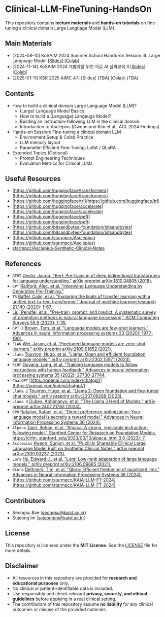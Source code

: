 # Clinical-LLM-FineTuning-HandsOn

This repository contains **lecture materials** and **hands-on tutorials** on fine-tuning a clinical domain Large Language Model (LLM).

## Main Materials
- [2024-08-10] KoSAIM 2024 Summer School Hands-on Session III. Large Language Model [[Slides]](https://docs.google.com/presentation/d/1OKYCo2aSuOo7nkus6ly2rrECpG_5QkPC6Hg3d1ooz3A/edit?usp=sharing) [[Colab]](https://colab.research.google.com/drive/1UGfib5xlepFu-b0bmwTLGvR07hvJKJS4?usp=sharing)
- [2024-11-14] KoSAIM 2024 개발자를 위한 의료 AI 심화교육 II [[Slides]](https://docs.google.com/presentation/d/1Pw1h1F_4kYSF2GGkDhtPE-R29Cvycd5xs4koFec0bmQ/edit?usp=sharing) [[Colab]](https://colab.research.google.com/drive/1_zMpUA2dHQu3eROEDdr4u5Vi5JQ9ZbA3?usp=sharing)
- [2025-01-11] KSR 2025 AIMC 4기 [Slides] (TBA) [Colab] (TBA)

## Contents
- How to build a clinical domain Large Language Model (LLM)?
  - (Large) Language Model Basics
  - How to build a (Language) Langauge Model?
  - Building an instruction-following LLM in the clinical domain
  - Introduction to Asclepius (Gweon and Kim et al., ACL 2024 Findings)
- Hands-on Session: Fine-tuning a clinical domain LLM
  - Environment Setup & Colab Practice
  - LLM memory layout
  - Parameter-Efficient Fine-Tuning: LoRA / QLoRA
- Extended Topics (Optional)
  - Prompt Engineering Techniques
  - Evaluation Metrics for Clinical LLMs

## Useful Resources
- [https://github.com/huggingface/transformers](https://github.com/huggingface/transformers)
- [https://github.com/huggingface/trl](https://github.com/huggingface/trl)
- [https://github.com/huggingface/accelerate](https://github.com/huggingface/accelerate)
- [https://github.com/huggingface/peft](https://github.com/huggingface/peft)
- [https://github.com/bitsandbytes-foundation/bitsandbytes](https://github.com/bitsandbytes-foundation/bitsandbytes)
- [https://github.com/starmpcc/Asclepius](https://github.com/starmpcc/Asclepius)
- [starmpcc/Asclepius-Synthetic-Clinical-Notes](starmpcc/Asclepius-Synthetic-Clinical-Notes)

## References
- `BERT` [Devlin, Jacob. "Bert: Pre-training of deep bidirectional transformers for language understanding." arXiv preprint arXiv:1810.04805 (2018).](https://arxiv.org/pdf/1810.04805)
- `GPT` [Radford, Alec, et al. "Improving Language Understanding by Generative Pre-Training."](https://cdn.openai.com/research-covers/language-unsupervised/language_understanding_paper.pdf)
- `T5` [Raffel, Colin, et al. "Exploring the limits of transfer learning with a unified text-to-text transformer." Journal of machine learning research 21.140 (2020): 1-67.](https://www.jmlr.org/papers/volume21/20-074/20-074.pdf)
- [Liu, Pengfei, et al. "Pre-train, prompt, and predict: A systematic survey of prompting methods in natural language processing." ACM Computing Surveys 55.9 (2023): 1-35.](https://dl.acm.org/doi/pdf/10.1145/3560815)
- `GPT-3` [Brown, Tom, et al. "Language models are few-shot learners." Advances in neural information processing systems 33 (2020): 1877-1901.](https://proceedings.neurips.cc/paper_files/paper/2020/file/1457c0d6bfcb4967418bfb8ac142f64a-Paper.pdf)
- `FLAN` [Wei, Jason, et al. "Finetuned language models are zero-shot learners." arXiv preprint arXiv:2109.01652 (2021).](https://arxiv.org/pdf/2109.01652)
- `Llama` [Touvron, Hugo, et al. "Llama: Open and efficient foundation language models." arXiv preprint arXiv:2302.13971 (2023).](https://arxiv.org/pdf/2302.13971)
- `RLHF` [Ouyang, Long, et al. "Training language models to follow instructions with human feedback." Advances in neural information processing systems 35 (2022): 27730-27744.](https://proceedings.neurips.cc/paper_files/paper/2022/file/b1efde53be364a73914f58805a001731-Paper-Conference.pdf)
- `ChatGPT` [https://openai.com/index/chatgpt/](https://openai.com/index/chatgpt/)
- `Llama 2` [Touvron, Hugo, et al. "Llama 2: Open foundation and fine-tuned chat models." arXiv preprint arXiv:2307.09288 (2023).](https://arxiv.org/pdf/2307.09288)
- `Llama 3` [Dubey, Abhimanyu, et al. "The Llama 3 Herd of Models." arXiv preprint arXiv:2407.21783 (2024).](https://arxiv.org/pdf/2407.21783)
- `DPO` [Rafailov, Rafael, et al. "Direct preference optimization: Your language model is secretly a reward model." Advances in Neural Information Processing Systems 36 (2024).](https://proceedings.neurips.cc/paper_files/paper/2023/file/a85b405ed65c6477a4fe8302b5e06ce7-Paper-Conference.pdf)
- `Alpaca` [Taori, Rohan, et al. "Alpaca: A strong, replicable instruction-following model." Stanford Center for Research on Foundation Models. https://crfm. stanford. edu/2023/03/13/alpaca. html 3.6 (2023): 7.](https://crfm.stanford.edu/2023/03/13/alpaca.html)
- `Asclepius` [Kweon, Sunjun, et al. "Publicly Shareable Clinical Large Language Model Built on Synthetic Clinical Notes." arXiv preprint arXiv:2309.00237 (2023).](https://arxiv.org/pdf/2309.00237)
- `Lora` [Hu, Edward J., et al. "Lora: Low-rank adaptation of large language models." arXiv preprint arXiv:2106.09685 (2021).](https://arxiv.org/pdf/2106.09685)
- `QLora` [Dettmers, Tim, et al. "Qlora: Efficient finetuning of quantized llms." Advances in Neural Information Processing Systems 36 (2024).](https://proceedings.neurips.cc/paper_files/paper/2023/file/1feb87871436031bdc0f2beaa62a049b-Paper-Conference.pdf)
- [https://github.com/starmpcc/KAIA-LLM-FT-2024](https://github.com/starmpcc/KAIA-LLM-FT-2024)

## Contributors
- Seongsu Bae (seongsu@kaist.ac.kr)
- Sujeong Im (sujeongim@kaist.ac.kr)

## License
This repository is licensed under the **MIT License**. See the [LICENSE](https://github.com/baeseongsu/Clinical-LLM-FineTuning-HandsOn/blob/master/LICENSE) file for more details.

## Disclaimer
- All resources in this repository are provided for **research and educational purposes** only.  
- No clinical or patient-identifiable data is included.  
- Use responsibly and check relevant **privacy, security, and ethical guidelines** before applying in a real clinical setting.  
- The contributors of this repository assume **no liability** for any clinical outcomes or misuse of the provided materials.
